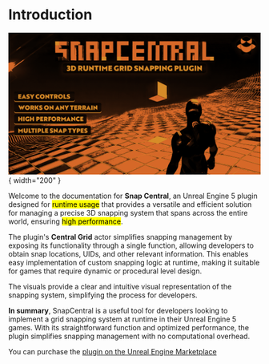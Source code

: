 # Introduction

![Get Snap Parameters](../assets/images/snap-central/snap-central-banner.png){ width="200" }

Welcome to the documentation for **Snap Central**, an Unreal Engine 5 plugin designed for <mark>runtime usage</mark> that provides a versatile and efficient solution for managing a precise 3D snapping system that spans across the entire world, ensuring <mark>high performance</mark>.

The plugin's **Central Grid** actor simplifies snapping management by exposing its functionality through a single function, allowing developers to obtain snap locations, UIDs, and other relevant information. This enables easy implementation of custom snapping logic at runtime, making it suitable for games that require dynamic or procedural level design.

The visuals provide a clear and intuitive visual representation of the snapping system, simplifying the process for developers.

**In summary**, SnapCentral is a useful tool for developers looking to implement a grid snapping system at runtime in their Unreal Engine 5 games. With its straightforward function and optimized performance, the plugin simplifies snapping management with no computational overhead.

You can purchase the [plugin on the Unreal Engine Marketplace](https://www.unrealengine.com/marketplace/en-US/product/snap-central)
